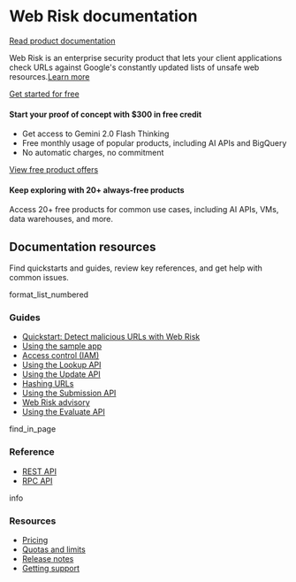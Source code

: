 # Web Risk documentation

[Read product documentation](https://cloud.google.com/web-risk/docs/overview)

Web Risk is an enterprise security product that lets your client applications check URLs against Google's constantly updated lists of unsafe web resources.[Learn more](https://cloud.google.com/web-risk/docs/overview)

[Get started for free](https://console.cloud.google.com/freetrial)

#### Start your proof of concept with $300 in free credit

- Get access to Gemini 2.0 Flash Thinking
- Free monthly usage of popular products, including AI APIs and BigQuery
- No automatic charges, no commitment

[ View free product offers](https://cloud.google.com/free/docs/free-cloud-features#free-tier)

#### Keep exploring with 20+ always-free products

Access 20+ free products for common use cases, including AI APIs, VMs, data warehouses, and more.

## Documentation resources

Find quickstarts and guides, review key references, and get help with common issues.

format_list_numbered

### Guides

- [ Quickstart: Detect malicious URLs with Web Risk](https://cloud.google.com/web-risk/docs/detect-malicious-urls)
- [ Using the sample app](https://cloud.google.com/web-risk/docs/using-sample-app)
- [ Access control (IAM)](https://cloud.google.com/web-risk/docs/iam)
- [ Using the Lookup API](https://cloud.google.com/web-risk/docs/lookup-api)
- [ Using the Update API](https://cloud.google.com/web-risk/docs/update-api)
- [ Hashing URLs](https://cloud.google.com/web-risk/docs/urls-hashing)
- [ Using the Submission API](https://cloud.google.com/web-risk/docs/submission-api)
- [ Web Risk advisory](https://cloud.google.com/web-risk/docs/advisory)
- [ Using the Evaluate API](https://cloud.google.com/web-risk/docs/evaluate-api)

find_in_page

### Reference

- [ REST API](https://cloud.google.com/web-risk/docs/reference/rest)
- [ RPC API](https://cloud.google.com/web-risk/docs/reference/rpc)

info

### Resources

- [ Pricing](https://cloud.google.com/web-risk/pricing)
- [ Quotas and limits](https://cloud.google.com/web-risk/quotas)
- [ Release notes](https://cloud.google.com/web-risk/docs/release-notes)
- [ Getting support](https://cloud.google.com/web-risk/docs/getting-support)
